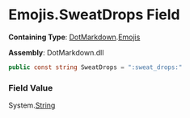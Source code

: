 # Emojis\.SweatDrops Field

**Containing Type**: [DotMarkdown](../../README.md)\.[Emojis](../README.md)

**Assembly**: DotMarkdown\.dll

```csharp
public const string SweatDrops = ":sweat_drops:"
```

### Field Value

System\.[String](https://docs.microsoft.com/en-us/dotnet/api/system.string)